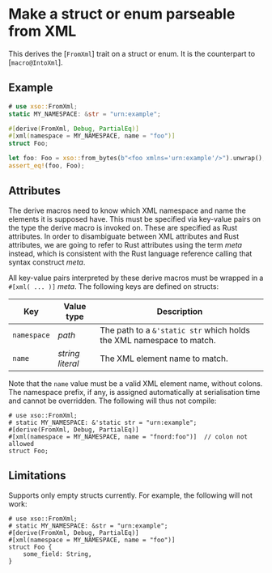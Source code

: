 # Make a struct or enum parseable from XML

This derives the [`FromXml`] trait on a struct or enum. It is the counterpart
to [`macro@IntoXml`].

## Example

```rust
# use xso::FromXml;
static MY_NAMESPACE: &str = "urn:example";

#[derive(FromXml, Debug, PartialEq)]
#[xml(namespace = MY_NAMESPACE, name = "foo")]
struct Foo;

let foo: Foo = xso::from_bytes(b"<foo xmlns='urn:example'/>").unwrap();
assert_eq!(foo, Foo);
```

## Attributes

The derive macros need to know which XML namespace and name the elements it
is supposed have. This must be specified via key-value pairs on the type the
derive macro is invoked on. These are specified as Rust attributes. In order
to disambiguate between XML attributes and Rust attributes, we are going to
refer to Rust attributes using the term *meta* instead, which is consistent
with the Rust language reference calling that syntax construct *meta*.

All key-value pairs interpreted by these derive macros must be wrapped in a
`#[xml( ... )]` *meta*. The following keys are defined on structs:

| Key | Value type | Description |
| --- | --- | --- |
| `namespace` | *path* | The path to a `&'static str` which holds the XML namespace to match. |
| `name` | *string literal* | The XML element name to match. |

Note that the `name` value must be a valid XML element name, without colons.
The namespace prefix, if any, is assigned automatically at serialisation time
and cannot be overridden. The following will thus not compile:

```compile_fail
# use xso::FromXml;
# static MY_NAMESPACE: &'static str = "urn:example";
#[derive(FromXml, Debug, PartialEq)]
#[xml(namespace = MY_NAMESPACE, name = "fnord:foo")]  // colon not allowed
struct Foo;
```

## Limitations

Supports only empty structs currently. For example, the following will not
work:

```compile_fail
# use xso::FromXml;
# static MY_NAMESPACE: &str = "urn:example";
#[derive(FromXml, Debug, PartialEq)]
#[xml(namespace = MY_NAMESPACE, name = "foo")]
struct Foo {
    some_field: String,
}
```

